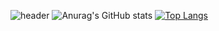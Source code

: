 <!-- ### Hi there 👋
**chaehyeon7/chaehyeon7** is a ✨ _special_ ✨ repository because its `README.md` (this file) appears on your GitHub profile.
Here are some ideas to get you started:
- 🔭 I’m currently working on ...
- 🌱 I’m currently learning ...
- 👯 I’m looking to collaborate on ...
- 🤔 I’m looking for help with ...
- 💬 Ask me about ...
- 📫 How to reach me: ...
- 😄 Pronouns: ...
- ⚡ Fun fact: ... -->
![header](https://capsule-render.vercel.app/api?type=wave&color=gradient&height=300&section=header&text=HELLO%20&fontSize=90)
![Anurag's GitHub stats](https://github-readme-stats.vercel.app/api?username=chaehyeon7&show_icons=true&gruvbox_light)
[![Top Langs](https://github-readme-stats.vercel.app/api/top-langs/?username=chaehyeon7&layout=compact)](https://https://github.com/chaehyeon7/github-readme-stats)
